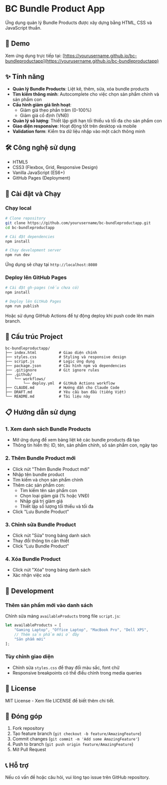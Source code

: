 # BC Bundle Product App

Ứng dụng quản lý Bundle Products được xây dựng bằng HTML, CSS và JavaScript thuần.

## 🚀 Demo

Xem ứng dụng trực tiếp tại: [https://yourusername.github.io/bc-bundleproductapp](https://yourusername.github.io/bc-bundleproductapp)

## ✨ Tính năng

- **Quản lý Bundle Products**: Liệt kê, thêm, sửa, xóa bundle products
- **Tìm kiếm thông minh**: Autocomplete cho việc chọn sản phẩm chính và sản phẩm con
- **Cấu hình giảm giá linh hoạt**: 
  - Giảm giá theo phần trăm (0-100%)
  - Giảm giá cố định (VNĐ)
- **Quản lý số lượng**: Thiết lập giới hạn tối thiểu và tối đa cho sản phẩm con
- **Giao diện responsive**: Hoạt động tốt trên desktop và mobile
- **Validation form**: Kiểm tra dữ liệu nhập vào một cách thông minh

## 🛠️ Công nghệ sử dụng

- HTML5
- CSS3 (Flexbox, Grid, Responsive Design)
- Vanilla JavaScript (ES6+)
- GitHub Pages (Deployment)

## 🚀 Cài đặt và Chạy

### Chạy local

```bash
# Clone repository
git clone https://github.com/yourusername/bc-bundleproductapp.git
cd bc-bundleproductapp

# Cài đặt dependencies
npm install

# Chạy development server
npm run dev
```

Ứng dụng sẽ chạy tại `http://localhost:8080`

### Deploy lên GitHub Pages

```bash
# Cài đặt gh-pages (nếu chưa có)
npm install

# Deploy lên GitHub Pages
npm run publish
```

Hoặc sử dụng GitHub Actions để tự động deploy khi push code lên main branch.

## 📁 Cấu trúc Project

```
bc-bundleproductapp/
├── index.html          # Giao diện chính
├── styles.css          # Styling và responsive design
├── script.js           # Logic ứng dụng
├── package.json        # Cấu hình npm và dependencies
├── .gitignore          # Git ignore rules
├── .github/
│   └── workflows/
│       └── deploy.yml  # GitHub Actions workflow
├── CLAUDE.md           # Hướng dẫn cho Claude Code
├── DRAFT.md            # Yêu cầu ban đầu (tiếng Việt)
└── README.md           # Tài liệu này
```

## 📋 Hướng dẫn sử dụng

### 1. Xem danh sách Bundle Products
- Mở ứng dụng để xem bảng liệt kê các bundle products đã tạo
- Thông tin hiển thị: ID, tên, sản phẩm chính, số sản phẩm con, ngày tạo

### 2. Thêm Bundle Product mới
- Click nút "Thêm Bundle Product mới"
- Nhập tên bundle product
- Tìm kiếm và chọn sản phẩm chính
- Thêm các sản phẩm con:
  - Tìm kiếm tên sản phẩm con
  - Chọn loại giảm giá (% hoặc VNĐ)
  - Nhập giá trị giảm giá
  - Thiết lập số lượng tối thiểu và tối đa
- Click "Lưu Bundle Product"

### 3. Chỉnh sửa Bundle Product
- Click nút "Sửa" trong bảng danh sách
- Thay đổi thông tin cần thiết
- Click "Lưu Bundle Product"

### 4. Xóa Bundle Product
- Click nút "Xóa" trong bảng danh sách
- Xác nhận việc xóa

## 🔧 Development

### Thêm sản phẩm mới vào danh sách
Chỉnh sửa mảng `availableProducts` trong file `script.js`:

```javascript
let availableProducts = [
    "Gaming Laptop", "Office Laptop", "MacBook Pro", "Dell XPS",
    // Thêm sản phẩm mới ở đây
    "Sản phẩm mới"
];
```

### Tùy chỉnh giao diện
- Chỉnh sửa `styles.css` để thay đổi màu sắc, font chữ
- Responsive breakpoints có thể điều chỉnh trong media queries

## 📝 License

MIT License - Xem file LICENSE để biết thêm chi tiết.

## 🤝 Đóng góp

1. Fork repository
2. Tạo feature branch (`git checkout -b feature/AmazingFeature`)
3. Commit changes (`git commit -m 'Add some AmazingFeature'`)
4. Push to branch (`git push origin feature/AmazingFeature`)
5. Mở Pull Request

## 📞 Hỗ trợ

Nếu có vấn đề hoặc câu hỏi, vui lòng tạo issue trên GitHub repository.